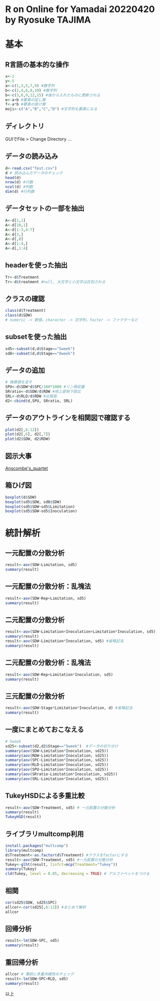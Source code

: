 R on Online for Yamadai 20220420 by Ryosuke TAJIMA 
==============  
  
# 基本
## R言語の基本的な操作
```R  
x<-2
y<-5
a<-c(1,3,5,7,9) #数字列
b<-c(2,4,6,8,10) #数字列
b<-c(3,6,9,12,15) #後から入れたものに更新される
e<-a+b #要素の足し算
f<-a*b #要素の掛け算
moji<-c("A","B","C","D") #文字列も要素になる
```

## ディレクトリ
GUIでFile > Change Directory ...  

## データの読み込み  
```R  
d<-read.csv("Test.csv")
d # 読み込んだデータのチェック
head(d)
nrow(d) #行数
ncol(d) #列数
dim(d) #行列数
```  
  
## データセットの一部を抽出  
```R  
A<-d[1,1]
A<-d[10,1]  
A<-d[1:3,4:7]  
A<-d[3,]  
A<-d[,8]  
A<-d[1:4,]  
A<-d[,1:4]  
```  
  
## headerを使った抽出  
```R  
Tr<-d$Treatment  
Tr<-d$treatment #null, 大文字と小文字は区別される
```

## クラスの確認
```R  
class(d$Treatment)  
class(d$SDW)  
# numeric -> 数値，character -> 文字列，factor -> ファクターなど
```  

## subsetを使った抽出
```R  
sd5<-subset(d,d$Stage=="5week")  
sd8<-subset(d,d$Stage=="8week")  
```  

## データの追加
```R  
# 換算値を足す
SPU<-d$SDW*d$SPC/100*1000 #リン吸収量
SRratio<-d$SDW/d$RDW #地上部地下部比
SRL<-d$RLD/d$RDW #比根長
d2<-cbind(d,SPU, SRratio, SRL)
```  

## データのアウトラインを相関図で確認する  
```R  
plot(d2[,6:12])  
plot(d2[,6], d2[,7])
plot(d2$SDW, d2$RDW)
```  

## 図示大事  
[Anscombe's_quartet](https://en.wikipedia.org/wiki/Anscombe%27s_quartet)  

## 箱ひげ図  
```R  
boxplot(d$SDW)  
boxplot(sd5$SDW, sd8$SDW)  
boxplot(sd5$SDW~sd5$Limitation)  
boxplot(sd5$SDW~sd5$Inoculation)  
```  

# 統計解析  
## 一元配置の分散分析  
```R  
result<-aov(SDW~Limitation, sd5)  
summary(result)  
```  

## 一元配置の分散分析：乱塊法
```R  
result<-aov(SDW~Rep+Limitation, sd5)
summary(result)  
```  

## 二元配置の分散分析  
```R  
result<-aov(SDW~Limitation+Inoculation+Limitation*Inoculation, sd5)  
summary(result)  
result<-aov(SDW~Limitation*Inoculation, sd5) #省略記法  
summary(result)  
```  

## 二元配置の分散分析：乱塊法
```R  
result<-aov(SDW~Rep+Limitation*Inoculation, sd5)
summary(result)  
```  

## 三元配置の分散分析  
```R  
result<-aov(SDW~Stage*Limitation*Inoculation, d) #省略記法  
summary(result)  
```  

## 一度にまとめておこなえる  
```R  
# 5week  
sd25<-subset(d2,d2$Stage=="5week")  #データの切り分け
summary(aov(SDW~Limitation*Inoculation, sd25))  
summary(aov(RDW~Limitation*Inoculation, sd25))  
summary(aov(SPC~Limitation*Inoculation, sd25))  
summary(aov(RLD~Limitation*Inoculation, sd25))  
summary(aov(SPU~Limitation*Inoculation, sd25))  
summary(aov(SRratio~Limitation*Inoculation, sd25))  
summary(aov(SRL~Limitation*Inoculation, sd25))  
```

## TukeyHSDによる多重比較  
```R  
result<-aov(SDW~Treatment, sd5) # 一元配置の分散分析
summary(result)  
TukeyHSD(result)  
```  
  
## ライブラリmultcomp利用
```R  
install.packages("multcomp")
library(multcomp)
d$Treatment<-as.factor(d$Treatment) #クラスをfactorにする
result<-aov(SDW~Treatment, sd5) #一元配置の分散分析
Tukey<-glht(result, linfct=mcp(Treatment="Tukey"))  
summary(Tukey)  
cld(Tukey, level = 0.05, decreasing = TRUE) # アルファベットをつける
```  
  
## 相関  
```R  
cor(sd25$SDW, sd25$SPC)  
allcor<-cor(sd25[,6:12]) #まとめて解析  
allcor
```  
  
## 回帰分析
```R  
result<-lm(SDW~SPC, sd5)  
summary(result)  
```  
  
## 重回帰分析
```R  
allcor # 事前に多重共線性のチェック
result<-lm(SDW~SPC+RLD, sd5)  
summary(result)  
```  

以上